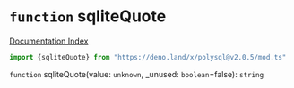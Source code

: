 # `function` sqliteQuote

[Documentation Index](../README.md)

```ts
import {sqliteQuote} from "https://deno.land/x/polysql@v2.0.5/mod.ts"
```

`function` sqliteQuote(value: `unknown`, \_unused: `boolean`=false): `string`

